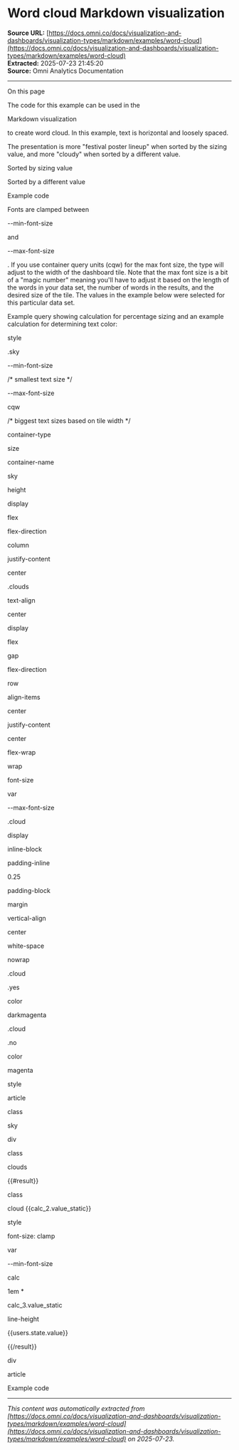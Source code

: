 # Word cloud Markdown visualization

**Source URL:** [https://docs.omni.co/docs/visualization-and-dashboards/visualization-types/markdown/examples/word-cloud](https://docs.omni.co/docs/visualization-and-dashboards/visualization-types/markdown/examples/word-cloud)  
**Extracted:** 2025-07-23 21:45:20  
**Source:** Omni Analytics Documentation

---

On this page

The code for this example can be used in the

Markdown visualization

to create word cloud. In this example, text is horizontal and loosely spaced.

The presentation is more "festival poster lineup" when sorted by the sizing value, and more "cloudy" when sorted by a different value.

Sorted by sizing value

Sorted by a different value

Example code

Fonts are clamped between

--min-font-size

and

--max-font-size

. If you use container query units (cqw) for the max font size, the type will adjust to the width of the dashboard tile. Note that the max font size is a bit of a "magic number" meaning you'll have to adjust it based on the length of the words in your data set, the number of words in the results, and the desired size of the tile. The values in the example below were selected for this particular data set.

Example query showing calculation for percentage sizing and an example calculation for determining text color:

style

.sky

--min-font-size

/* smallest text size */

--max-font-size

cqw

/* biggest text sizes based on tile width */

container-type

size

container-name

sky

height

display

flex

flex-direction

column

justify-content

center

.clouds

text-align

center

display

flex

gap

flex-direction

row

align-items

center

justify-content

center

flex-wrap

wrap

font-size

var

--max-font-size

.cloud

display

inline-block

padding-inline

0.25

padding-block

margin

vertical-align

center

white-space

nowrap

.cloud

.yes

color

darkmagenta

.cloud

.no

color

magenta

style

article

class

sky

div

class

clouds

{{#result}}

class

cloud {{calc_2.value_static}}

style

font-size: clamp

var

--min-font-size

calc

1em *

calc_3.value_static

line-height

{{users.state.value}}

{{/result}}

div

article

Example code

---

*This content was automatically extracted from [https://docs.omni.co/docs/visualization-and-dashboards/visualization-types/markdown/examples/word-cloud](https://docs.omni.co/docs/visualization-and-dashboards/visualization-types/markdown/examples/word-cloud) on 2025-07-23.*
